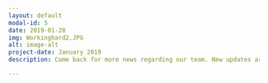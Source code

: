 ```yaml
---
layout: default
modal-id: 5
date: 2019-01-28
img: Workinghard2.JPG
alt: image-alt
project-date: January 2019
description: Come back for more news regarding our team. New updates are coming soon. Check out our Twitter and Facebook accounts for more about us.

---
```

